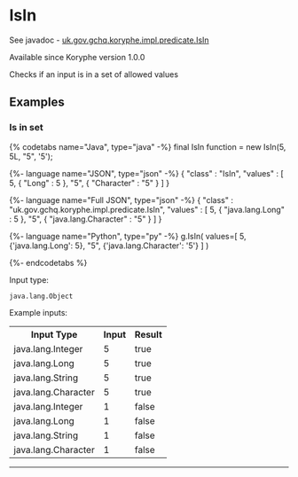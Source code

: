 # IsIn
See javadoc - [uk.gov.gchq.koryphe.impl.predicate.IsIn](ref://../../javadoc/koryphe/uk/gov/gchq/koryphe/impl/predicate/IsIn.html)

Available since Koryphe version 1.0.0

Checks if an input is in a set of allowed values

## Examples

### Is in set


{% codetabs name="Java", type="java" -%}
final IsIn function = new IsIn(5, 5L, "5", '5');

{%- language name="JSON", type="json" -%}
{
  "class" : "IsIn",
  "values" : [ 5, {
    "Long" : 5
  }, "5", {
    "Character" : "5"
  } ]
}

{%- language name="Full JSON", type="json" -%}
{
  "class" : "uk.gov.gchq.koryphe.impl.predicate.IsIn",
  "values" : [ 5, {
    "java.lang.Long" : 5
  }, "5", {
    "java.lang.Character" : "5"
  } ]
}

{%- language name="Python", type="py" -%}
g.IsIn( 
  values=[ 
    5, 
    {'java.lang.Long': 5}, 
    "5", 
    {'java.lang.Character': '5'} 
  ] 
)

{%- endcodetabs %}

Input type:

```
java.lang.Object
```

Example inputs:
<table style="display: block;">
<tr><th>Input Type</th><th>Input</th><th>Result</th></tr>
<tr><td>java.lang.Integer</td><td>5</td><td>true</td></tr>
<tr><td>java.lang.Long</td><td>5</td><td>true</td></tr>
<tr><td>java.lang.String</td><td>5</td><td>true</td></tr>
<tr><td>java.lang.Character</td><td>5</td><td>true</td></tr>
<tr><td>java.lang.Integer</td><td>1</td><td>false</td></tr>
<tr><td>java.lang.Long</td><td>1</td><td>false</td></tr>
<tr><td>java.lang.String</td><td>1</td><td>false</td></tr>
<tr><td>java.lang.Character</td><td>1</td><td>false</td></tr>
</table>

-----------------------------------------------

